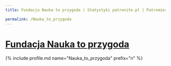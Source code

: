 ```yaml
---
title: Fundacja Nauka to przygoda | Statystyki patronite.pl | Patromierz

permalink: /Nauka_to_przygoda
---
```


# [Fundacja Nauka to przygoda](https://patronite.pl/Nauka_to_przygoda)

{% include profile.md name="Nauka_to_przygoda" prefix="n" %}
